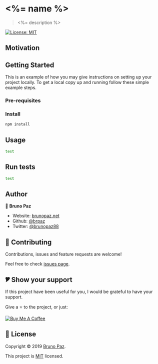 
# <%= name %>

> <%= description %>

[![License: MIT](https://img.shields.io/badge/License-MIT-yellow.svg?style=for-the-badge)](https://opensource.org/licenses/MIT)

## Motivation

## Getting Started

This is an example of how you may give instructions on setting up your project locally. To get a local copy up and running follow these simple example steps.

### Pre-requisites

### Install

```sh
npm install
```

## Usage

```sh
test
```

## Run tests

```sh
test
```

## Author

👤 **Bruno Paz**

* Website: [brunopaz.net](https://brunopaz.net)
* Github: [@brpaz](https://github.com/brpaz)
* Twitter: [@brunopaz88](https://twitter.com/brunopaz88)

## 🤝 Contributing

Contributions, issues and feature requests are welcome!

Feel free to check [issues page](https://github.com).

## 🎔 Show your support

If this project have been useful for you, I would be grateful to have your support.

Give a ⭐️ to the project, or just:

<a href="https://www.buymeacoffee.com/Z1Bu6asGV" target="_blank"><img src="https://www.buymeacoffee.com/assets/img/custom_images/orange_img.png" alt="Buy Me A Coffee" style="height: auto !important;width: auto !important;" ></a>

## 📝 License

Copyright © 2019 [Bruno Paz](https://github.com/brpaz).

This project is [MIT](https://opensource.org/licenses/MIT) licensed.


